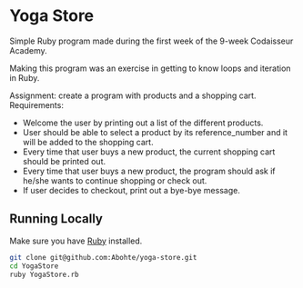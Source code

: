 # Yoga Store

Simple Ruby program made during the first week of the 9-week Codaisseur Academy.

Making this program was an exercise in getting to know loops and iteration in Ruby.

Assignment: create a program with products and a shopping cart. Requirements:
- Welcome the user by printing out a list of the different products.
- User should be able to select a product by its reference_number and it will be added to the shopping cart.
- Every time that user buys a new product, the current shopping cart should be printed out.
- Every time that user buys a new product, the program should ask if he/she wants to continue shopping or check out.
- If user decides to checkout, print out a bye-bye message.

## Running Locally

Make sure you have [Ruby](https://www.ruby-lang.org/en/) installed.

```bash
git clone git@github.com:Abohte/yoga-store.git
cd YogaStore
ruby YogaStore.rb
```
